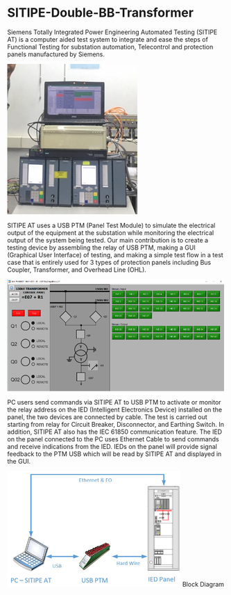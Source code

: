 # SITIPE-Double-BB-Transformer
Siemens Totally Integrated Power Engineering Automated Testing (SITIPE AT) is a computer aided test system to integrate and ease the steps of Functional Testing for substation automation, Telecontrol and protection panels manufactured by Siemens. 

<img width=300 src=https://github.com/rifkirdhani11/SITIPE-Double-BB-Transformer/blob/master/1.jpg>


SITIPE AT uses a USB PTM (Panel Test Module) to simulate the electrical output of the equipment at the substation while monitoring the electrical output of the system being tested. Our main contribution is to create a testing device by assembling the relay of USB PTM, making a GUI (Graphical User Interface) of testing, and making a simple test flow in a test case that is entirely used for 3 types of protection panels including Bus Coupler, Transformer, and Overhead Line (OHL).

<img width=500 src="https://github.com/rifkirdhani11/SITIPE-Double-BB-Transformer/blob/master/4.png" caption="GUI Display">

PC users send commands via SITIPE AT to USB PTM to activate or monitor the relay address on the IED (Intelligent Electronics Device) installed on the panel, the two devices are connected by cable. The test is carried out starting from relay for Circuit Breaker, Disconnector, and Earthing Switch. In addition, SITIPE AT also has the IEC 61850 communication feature. The IED on the panel connected to the PC uses Ethernet Cable to send commands and receive indications from the IED. IEDs on the panel will provide signal feedback to the PTM USB which will be read by SITIPE AT and displayed in the GUI.

<img width=400 src=https://github.com/rifkirdhani11/SITIPE-Double-BB-Transformer/blob/master/2.png>
Block Diagram
